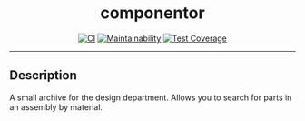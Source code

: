 <div align="center">

# componentor

[![CI](https://github.com/ratushnyyvm/componentor/actions/workflows/CI.yml/badge.svg)](https://github.com/ratushnyyvm/componentor/actions/workflows/CI.yml)
[![Maintainability](https://api.codeclimate.com/v1/badges/6be55a5ee170e20da5b7/maintainability)](https://codeclimate.com/github/ratushnyyvm/componentor/maintainability)
[![Test Coverage](https://api.codeclimate.com/v1/badges/6be55a5ee170e20da5b7/test_coverage)](https://codeclimate.com/github/ratushnyyvm/componentor/test_coverage)

</div>

---

## Description

A small archive for the design department. Allows you to search for parts in an assembly by material.
